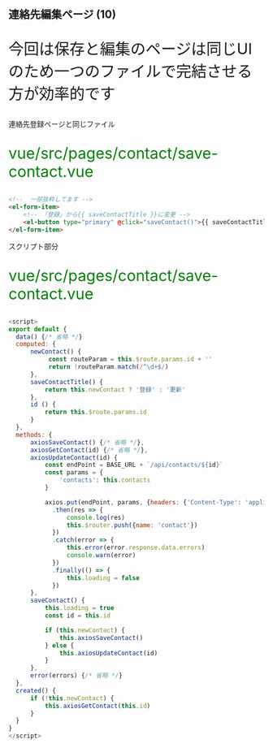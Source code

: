 
## 連絡先編集ページ (10)
<p style="font-size: 30px">今回は保存と編集のページは同じUIのため一つのファイルで完結させる方が効率的です</p>

>>>

連絡先登録ページと同じファイル
<p style="font-size: 30px; color: green; ">vue/src/pages/contact/save-contact.vue</p>

```html
<!--  一部抜粋してます -->
<el-form-item>
    <!-- 「登録」から{{ saveContactTitle }}に変更 -->
    <el-button type="primary" @click="saveContact()">{{ saveContactTitle }}</el-button>
</el-form-item>
```

>>>

スクリプト部分
<p style="font-size: 30px; color: green; ">vue/src/pages/contact/save-contact.vue</p>

```javascript
<script>
export default {
  data() {/* 省略 */}
  computed: {
      newContact() {
           const routeParam = this.$route.params.id + ''
           return !routeParam.match(/^\d+$/)
      },
      saveContactTitle() {
          return this.newContact ? '登録' : '更新'
      },
      id () {
          return this.$route.params.id
      }
  },
  methods: {
      axiosSaveContact() {/* 省略 */},
      axiosGetContact(id) {/* 省略 */},
      axiosUpdateContact(id) {
          const endPoint = BASE_URL + `/api/contacts/${id}`
          const params = {
              'contacts': this.contacts
          }

          axios.put(endPoint, params, {headers: {'Content-Type': 'application/json'}})
            .then(res => {
                console.log(res)
                this.$router.push({name: 'contact'})
            })
            .catch(error => {
                this.error(error.response.data.errors)
                console.warn(error)
            })
            .finally(() => {
                this.loading = false
            })
      },
      saveContact() {
          this.loading = true
          const id = this.id

          if (this.newContact) {
              this.axiosSaveContact()
          } else {
              this.axiosUpdateContact(id)
          }
      },
      error(errors) {/* 省略 */}
  },
  created() {
      if (!this.newContact) {
          this.axiosGetContact(this.id)
      }
  } 
}
</script>
```

